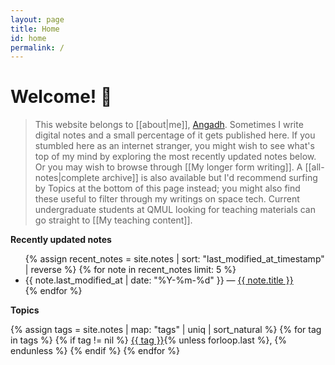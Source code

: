 ```yaml
---
layout: page
title: Home
id: home
permalink: /
---
```


# Welcome! 🌱
<!-- 
<div class="welcome-block">
  • This website belongs to [[about|me]], <span class="external-link"><a href="https://www.sems.qmul.ac.uk/staff/a.nanjangud">Angadh</a></span><br>
  
  • If you are:
    - a current undergraduate student at QMUL, you might wish to start at <span class="internal-link">[[My teaching content]]</span>
    - interested in space engineering or building a collaboration, you may wish to explore <span class="internal-link">[[My research interests]]</span>
    - an internet stranger who stumbled here, you might wish to:
      - read what's top of my mind by exploring the most recently updated notes below
      - browse through <span class="internal-link">[[My longer form writing]]</span>
      - check out the <a class="internal-link" href="{{ site.baseurl }}/all-notes">complete archive of notes</a>
</div> -->

> This website belongs to [[about|me]], [Angadh](https://www.sems.qmul.ac.uk/staff/a.nanjangud). Sometimes I write digital notes
> and a small percentage of it gets published here. If you stumbled
> here as an internet stranger, you might wish to see what's top of my mind
> by exploring the most recently updated notes below. Or you may wish to
> browse through [[My longer form writing]]. A [[all-notes|complete archive]] is also available
> but I'd recommend surfing by Topics at the bottom of this page instead; you might also
> find these useful to filter through my writings on space tech. Current undergraduate
> students at QMUL looking for teaching materials can go  straight to [[My teaching content]]. 

**Recently updated notes**

<ul>
  {% assign recent_notes = site.notes | sort: "last_modified_at_timestamp" | reverse %}
  {% for note in recent_notes limit: 5 %}
    <li>
      {{ note.last_modified_at | date: "%Y-%m-%d" }} — <a class="internal-link" href="{{ site.baseurl }}{{ note.url }}">{{ note.title }}</a>
    </li>
  {% endfor %}
</ul>

<strong>Topics</strong>

<div class="category-list">
{% assign tags = site.notes | map: "tags" | uniq | sort_natural %}
{% for tag in tags %}
  {% if tag != nil %}
    <a class="category-link" href="{{ site.baseurl }}/tags/{{ tag | slugify }}" rel="noopener">{{ tag }}</a>{% unless forloop.last %}, {% endunless %}
  {% endif %}
{% endfor %}
</div>
